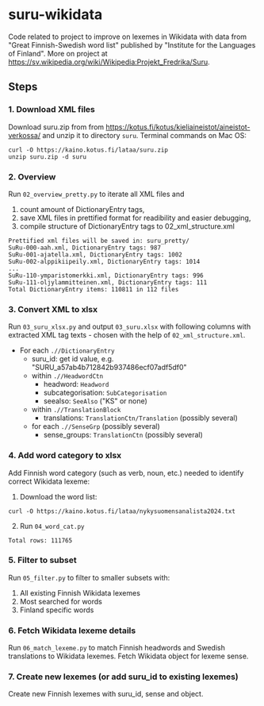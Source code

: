 # suru-wikidata


Code related to project to improve on lexemes in Wikidata with data from "Great Finnish-Swedish word list" published by "Institute for the Languages of Finland". More on project at https://sv.wikipedia.org/wiki/Wikipedia:Projekt_Fredrika/Suru. 

## Steps

### 1. Download XML files

Download suru.zip from from https://kotus.fi/kotus/kieliaineistot/aineistot-verkossa/ and unzip it to directory ```suru```. Terminal commands on Mac OS: 

```
curl -O https://kaino.kotus.fi/lataa/suru.zip
unzip suru.zip -d suru
```

### 2. Overview

Run ```02_overview_pretty.py``` to iterate all XML files and
1. count amount of DictionaryEntry tags, 
2. save XML files in prettified format for readibility and easier debugging,
3. compile structure of DictionaryEntry tags to 02_xml_structure.xml

```
Prettified xml files will be saved in: suru_pretty/
SuRu-000-aah.xml, DictionaryEntry tags: 987
SuRu-001-ajatella.xml, DictionaryEntry tags: 1002
SuRu-002-alppikiipeily.xml, DictionaryEntry tags: 1014
...
SuRu-110-ymparistomerkki.xml, DictionaryEntry tags: 996
SuRu-111-oljylammitteinen.xml, DictionaryEntry tags: 111
Total DictionaryEntry items: 110811 in 112 files
```

### 3. Convert XML to xlsx

Run ```03_suru_xlsx.py``` and output ```03_suru.xlsx``` with following columns with extracted XML tag texts - chosen with the help of ```02_xml_structure.xml```.

- For each ```.//DictionaryEntry```
  - suru_id: get id value, e.g. "SURU_a57ab4b712842b937486ecf07adf5df0"
  - within ```.//HeadwordCtn```
    - headword: ```Headword```
    - subcategorisation: ```SubCategorisation```
    - seealso: ```SeeAlso``` ("KS" or none)
  - within ```.//TranslationBlock```
    - translations: ```TranslationCtn/Translation``` (possibly several)
  - for each ```.//SenseGrp``` (possibly several)
    - sense_groups: ```TranslationCtn``` (possibly several)

### 4. Add word category to xlsx

Add Finnish word category (such as verb, noun, etc.) needed to identify correct Wikidata lexeme: 

1. Download the word list: 
```
curl -O https://kaino.kotus.fi/lataa/nykysuomensanalista2024.txt
```
2. Run ```04_word_cat.py```

```Total rows: 111765```

### 5. Filter to subset

Run ```05_filter.py``` to filter to smaller subsets with: 

1. All existing Finnish Wikidata lexemes
2. Most searched for words
3. Finland specific words

### 6. Fetch Wikidata lexeme details

Run ```06_match_lexeme.py``` to match Finnish headwords and Swedish translations to Wikidata lexemes. Fetch Wikidata object for lexeme sense.

### 7. Create new lexemes (or add suru_id to existing lexemes)

Create new Finnish lexemes with suru_id, sense and object. 
